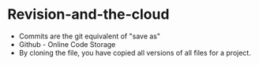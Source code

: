 # Revision-and-the-cloud

- Commits are the git equivalent of "save as"
- Github - Online Code Storage
- By cloning the file, you have copied all versions of all files for a project.
